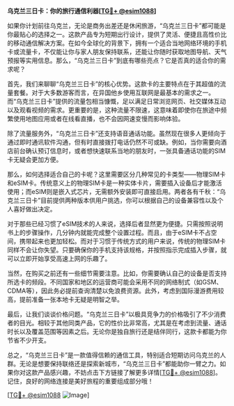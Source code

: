 **乌克兰三日卡：你的旅行通信利器[[TG💪+ @esim1088](https://t.me/s/esim1088)]**

如果你计划前往乌克兰，无论是商务出差还是休闲旅游，“乌克兰三日卡”都可能是你最贴心的选择之一。这款产品专为短期出行设计，提供了灵活、便捷且高性价比的移动通信解决方案。在如今全球化的背景下，拥有一个适合当地网络环境的手机卡或流量卡，不仅能让你与家人朋友保持联系，还能让你随时获取地图导航、天气预报等实用信息。那么，“乌克兰三日卡”到底有哪些亮点？它是否真的适合你的需求呢？

首先，我们来聊聊“乌克兰三日卡”的核心优势。这款卡的主要特点在于其超值的流量套餐。对于大多数游客而言，在异国他乡使用互联网是最基本的需求之一。而“乌克兰三日卡”提供的流量包相当慷慨，足以满足日常浏览网页、社交媒体互动以及观看视频的需求。更重要的是，这种流量不限速，这意味着即使你在旅途中频繁使用地图应用或者在线看直播，也不会因网速变慢而影响体验。

除了流量服务外，“乌克兰三日卡”还支持语音通话功能。虽然现在很多人更倾向于通过即时通讯软件沟通，但有时直接拨打电话仍然不可或缺。例如，当你需要向酒店前台确认预订信息时，或者想快速联系当地的朋友时，一张具备通话功能的SIM卡无疑会更加方便。

那么，如何选择适合自己的卡呢？这里需要区分几种常见的卡类型——物理SIM卡和eSIM卡。传统意义上的物理SIM卡是一种实体卡片，需要插入设备后才能激活使用；而eSIM则是嵌入式芯片，无需额外安装即可直接启用。两者各有千秋：“乌克兰三日卡”目前提供两种版本供用户挑选，你可以根据自己的设备兼容性以及个人喜好做出决定。

对于那些已经习惯了eSIM技术的人来说，选择后者显然更为便捷。只需按照说明书上的步骤操作，几分钟内就能完成整个设置过程。而且，由于eSIM卡不占空间，携带起来也更加轻松。而对于习惯于传统方式的用户来说，传统的物理SIM卡同样不会让你失望。只要确保你的手机支持该规格，并按照指示完成插入步骤，就可以立即开始享受高速上网的乐趣了。

当然，在购买之前还有一些细节需要注意。比如，你需要确认自己的设备是否支持所选卡的频段。不同国家和地区的运营商可能会采用不同的网络制式（如GSM、CDMA等），因此务必提前查询清楚以免浪费资源。此外，考虑到国际漫游费用较高，提前准备一张本地卡无疑是明智之举。

最后，让我们谈谈价格问题。“乌克兰三日卡”以极具竞争力的价格吸引了不少消费者的目光。相较于其他同类产品，它的性价比非常高，尤其是在考虑到流量、通话时长以及覆盖范围等因素之后。无论你是独自旅行还是结伴同行，这款卡都能为你节省不少开支。

总之，“乌克兰三日卡”是一款值得信赖的通信工具，特别适合短期访问乌克兰的人群。无论是想要保持联络还是探索新城市，“乌克兰三日卡”都能助你一臂之力。如果你对这款产品感兴趣，不妨点击下方链接了解更多详情[[TG💪+ @esim1088](https://t.me/s/esim1088)]。记住，良好的网络连接是美好旅程的重要组成部分哦！

[[TG💪+ @esim1088](https://t.me/s/esim1088) ![Image](https://i.postimg.cc/4NQfJmqS/Snipaste-2025-05-13-00-14-12.png)]